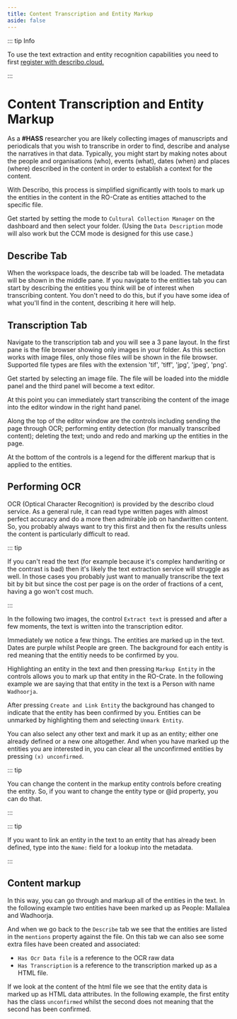 ```yaml
---
title: Content Transcription and Entity Markup
aside: false
---
```


::: tip Info

To use the text extraction and entity recognition capabilities you need to first
[register with describo.cloud.](/docs/guide/register)

:::

# Content Transcription and Entity Markup

As a **#HASS** researcher you are likely collecting images of manuscripts and periodicals that you
wish to transcribe in order to find, describe and analyse the narratives in that data. Typically,
you might start by making notes about the people and organisations (who), events (what), dates
(when) and places (where) described in the content in order to establish a context for the content.

With Describo, this process is simplified significantly with tools to mark up the entities in the
content in the RO-Crate as entities attached to the specific file.

Get started by setting the mode to `Cultural Collection Manager` on the dashboard and then select
your folder. (Using the `Data Description` mode will also work but the CCM mode is designed for this
use case.)

## Describe Tab

When the workspace loads, the describe tab will be loaded. The metadata will be shown in the middle
pane. If you navigate to the entities tab you can start by describing the entities you think will be
of interest when transcribing content. You don't need to do this, but if you have some idea of what
you'll find in the content, describing it here will help.

<ImageComponent src="/images/guide-transcribing-content/transcribe1.webp"></ImageComponent>

## Transcription Tab

Navigate to the transcription tab and you will see a 3 pane layout. In the first pane is the file
browser showing only images in your folder. As this section works with image files, only those files
will be shown in the file browser. Supported file types are files with the extension 'tif', 'tiff',
'jpg', 'jpeg', 'png'.

<ImageComponent src="/images/guide-transcribing-content/transcribe2.webp"></ImageComponent>

Get started by selecting an image file. The file will be loaded into the middle panel and the third
panel will become a text editor.

<ImageComponent src="/images/guide-transcribing-content/transcribe3.webp"></ImageComponent>

At this point you can immediately start transcribing the content of the image into the editor window
in the right hand panel.

Along the top of the editor window are the controls including sending the page through OCR;
performing entity detection (for manually transcribed content); deleting the text; undo and redo and
marking up the entities in the page.

At the bottom of the controls is a legend for the different markup that is applied to the entities.

## Performing OCR

OCR (Optical Character Recognition) is provided by the describo cloud service. As a general rule, it
can read type written pages with almost perfect accuracy and do a more then admirable job on
handwritten content. So, you probably always want to try this first and then fix the results unless
the content is particularly difficult to read.

::: tip

If you can't read the text (for example because it's complex handwriting or the contrast is bad)
then it's likely the text extraction service will struggle as well. In those cases you probably just
want to manually transcribe the text bit by bit but since the cost per page is on the order of
fractions of a cent, having a go won't cost much.

:::

In the following two images, the control `Extract text` is pressed and after a few moments, the text
is written into the transcription editor.

<ImageComponent src="/images/guide-transcribing-content/transcribe4.webp"></ImageComponent>
<ImageComponent src="/images/guide-transcribing-content/transcribe5.webp"></ImageComponent>

Immediately we notice a few things. The entities are marked up in the text. Dates are purple whilst
People are green. The background for each entity is red meaning that the entitiy needs to be
confirmed by you.

Highlighting an entity in the text and then pressing `Markup Entity` in the controls allows you to
mark up that entity in the RO-Crate. In the following example we are saying that that entity in the
text is a Person with name `Wadhoorja`.

<ImageComponent src="/images/guide-transcribing-content/transcribe6.webp"></ImageComponent>

After pressing `Create and Link Entity` the background has changed to indicate that the entity has
been confirmed by you. Entities can be unmarked by highlighting them and selecting `Unmark Entity`.

You can also select any other text and mark it up as an entity; either one already defined or a new
one altogether. And when you have marked up the entities you are interested in, you can clear all
the unconfirmed entities by pressing `(x) unconfirmed`.

::: tip

You can change the content in the markup entity controls before creating the entity. So, if you want
to change the entity type or @id property, you can do that.

:::

::: tip

If you want to link an entity in the text to an entity that has already been defined, type into the
`Name:` field for a lookup into the metadata.

:::

## Content markup

In this way, you can go through and markup all of the entities in the text. In the following example
two entities have been marked up as People: Mallalea and Wadhoorja.

And when we go back to the `Describe` tab we see that the entities are listed in the `mentions`
property against the file. On this tab we can also see some extra files have been created and
associated:

-   `Has Ocr Data file` is a reference to the OCR raw data
-   `Has Transcription` is a reference to the transcription marked up as a HTML file.

<ImageComponent src="/images/guide-transcribing-content/transcribe7.webp"></ImageComponent>

If we look at the content of the html file we see that the entity data is marked up as HTML data
attributes. In the following example, the first entity has the class `unconfirmed` whilst the second
does not meaning that the second has been confirmed.

<ImageComponent src="/images/guide-transcribing-content/transcribe8.webp"></ImageComponent>

<Disqus />
